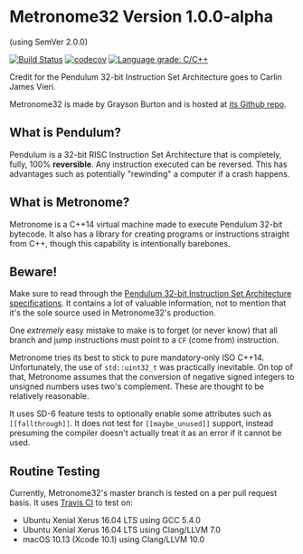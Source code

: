 # Metronome32 Version 1.0.0-alpha

(using SemVer 2.0.0)

[![Build Status](https://travis-ci.com/ocornoc/metronome32.svg?branch=master)](https://travis-ci.com/ocornoc/metronome32)
[![codecov](https://codecov.io/gh/ocornoc/metronome32/branch/master/graph/badge.svg)](https://codecov.io/gh/ocornoc/metronome32)
[![Language grade: C/C++](https://img.shields.io/lgtm/grade/cpp/g/ocornoc/metronome32.svg?logo=lgtm&logoWidth=18)](https://lgtm.com/projects/g/ocornoc/metronome32/context:cpp)

Credit for the Pendulum 32-bit Instruction Set Architecture goes to Carlin James
Vieri.

Metronome32 is made by Grayson Burton and is hosted at
[its Github repo](https://github.com/ocornoc/metronome32).

## What is Pendulum?

Pendulum is a 32-bit RISC Instruction Set Architecture that is completely,
fully, 100% **reversible**. Any instruction executed can be reversed. This has
advantages such as potentially "rewinding" a computer if a crash happens.

## What is Metronome?

Metronome is a C++14 virtual machine made to execute Pendulum 32-bit bytecode.
It also has a library for creating programs or instructions straight from C++,
though this capability is intentionally barebones.

## Beware!

Make sure to read through the [Pendulum 32-bit Instruction Set Architecture specifications](https://dspace.mit.edu/bitstream/handle/1721.1/36039/33342527-MIT.pdf).
It contains a lot of valuable information, not to mention that it's the sole
source used in Metronome32's production.

One *extremely* easy mistake to make is to forget (or never know) that all
branch and jump instructions must point to a `CF` (come from) instruction.

Metronome tries its best to stick to pure mandatory-only ISO C++14.
Unfortunately, the use of `std::uint32_t` was practically inevitable. On top of
that, Metronome assumes that the conversion of negative signed integers to
unsigned numbers uses two's complement. These are thought to be relatively
reasonable.

It uses SD-6 feature tests to optionally enable some attributes such as
`[[fallthrough]]`. It does not test for `[[maybe_unused]]` support, instead
presuming the compiler doesn't actually treat it as an error if it cannot be
used.

## Routine Testing

Currently, Metronome32's master branch is tested on a per pull request basis.
It uses [Travis CI](https://travis-ci.com/) to test on:
 * Ubuntu Xenial Xerus 16.04 LTS using GCC 5.4.0
 * Ubuntu Xenial Xerus 16.04 LTS using Clang/LLVM 7.0
 * macOS 10.13 (Xcode 10.1) using Clang/LLVM 10.0
